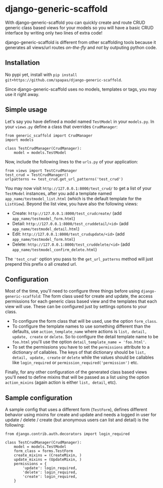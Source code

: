 django-generic-scaffold
=======================

With django-generic-scaffold you can quickly create and route CRUD generic class based views for your models so you will have a basic CRUD interface by writing only two lines of extra code! 

django-generic-scaffold is different from other scaffolding tools because it generates all views/url routes *on-the-fly* and *not* by outputing python code.

Installation
------------
No pypi yet, install with ``pip install git+https://github.com/spapas/django-generic-scaffold``.

Since django-generic-scaffold uses no models, templates or tags, you may use it right away.

Simple usage
------------

Let's say you have defined a model named ``TestModel`` in your ``models.py``. In your ``views.py`` define a class that overrides ``CrudManager``:

```
from generic_scaffold import CrudManager
import models

class TestCrudManager(CrudManager):
    model = models.TestModel
```

Now, include the following lines to the ``urls.py`` of your application:

```
from views import TestCrudManager
test_crud = TestCrudManager()
urlpatterns += test_crud.get_url_patterns('test_crud')
```

You may now visit ``http://127.0.0.1:8000/test_crud/`` to get a list of your ``TestModel`` instances, after you add a template named ``app_name/testmodel_list.html`` (which is the default template for the ``ListView``). Beyond the list view, you have also the following views:

* Create: ``http://127.0.0.1:8000/test_crudcreate/`` (add ``app_name/testmodel_form.html``)
* Detail: ``http://127.0.0.1:8000/test_cruddetail/<id>`` (add ``app_name/testmodel_detail.html``)
* Edit: ``http://127.0.0.1:8000/test_crudupdate/<id>`` (add ``app_name/testmodel_form.html``)
* Delete: ``http://127.0.0.1:8000/test_cruddelete/<id>`` (add ``app_name/testmodel_confirm_delete.html``)

The ``'test_crud'`` option you pass to the ``get_url_patterns`` method will just prepend this prefix o all created url.

Configuration
-------------
Most of the time, you'll need to configure three things before using ``django-generic-scaffold``: The form class used for create and update, the access permissions for each generic class based view and the templates that each view will use. These can be configured just by settings options to your class.

* To configure the form class that will be used, use the option ``form_class``.
* To configure the template names to use something different than the defaults, use ``action_template_name`` where actions is ``list, detail, update, create`` or ``delete``. So to configure the detail template name to be ``foo.html`` you'll use the option ``detail_template_name = 'foo.html'``.
* To set the permissions you have to set the ``permissions`` attribute to a dictionary of callables. The keys of that dictionary should be ``list, detail, update, create`` or ``delete`` while the values should be callables like ``login_required`` or ``permission_required('permission')`` etc. 

Finally, for any other configuration of the generated class based views you'll need to define mixins that will be passed as a list using the option ``action_mixins`` (again action is either ``list, detail``, etc).

Sample configuration
--------------------

A sample config that uses a different form (``TestForm``), defines different behavior using mixins for create and update and needs a logged in user for update / delete / create (but anonymous users can list and detail) is the following:

```
from django.contrib.auth.decorators import login_required

class TestCrudManager(CrudManager):
    model = models.TestModel
    form_class = forms.TestForm
    create_mixins = (CreateMixin, )
    update_mixins = (UpdateMixin, )
    permissions = {
        'update': login_required,
        'delete': login_required,
        'create': login_required,
    }
```
